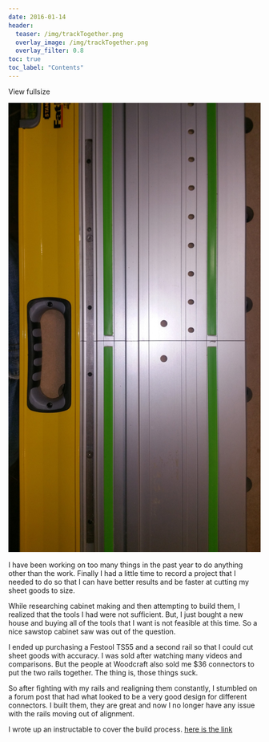 ```yaml
---
date: 2016-01-14
header:
  teaser: /img/trackTogether.png
  overlay_image: /img/trackTogether.png
  overlay_filter: 0.8
toc: true
toc_label: "Contents"
--- 
```

View fullsize

![trackTogether](/img/trackTogether.png)

I have been working on too many things in the past year to do anything other
than the work. Finally I had a little time to record a project that I needed
to do so that I can have better results and be faster at cutting my sheet
goods to size.

While researching cabinet making and then attempting to build them, I realized
that the tools I had were not sufficient. But, I just bought a new house and
buying all of the tools that I want is not feasible at this time. So a nice
sawstop cabinet saw was out of the question.

I ended up purchasing a Festool TS55 and a second rail so that I could cut
sheet goods with accuracy. I was sold after watching many videos and
comparisons. But the people at Woodcraft also sold me $36 connectors to put
the two rails together. The thing is, those things suck.

So after fighting with my rails and realigning them constantly, I stumbled on
a forum post that had what looked to be a very good design for different
connectors. I built them, they are great and now I no longer have any issue
with the rails moving out of alignment.

I wrote up an instructable to cover the build process. [here is the
link](http://bit.ly/1OkOl7L)

